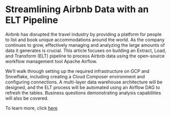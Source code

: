 # Streamlining Airbnb Data with an ELT Pipeline

Airbnb has disrupted the travel industry by providing a platform for people to list and book unique accommodations around the world. As the company continues to grow, effectively managing and analyzing the large amounts of data it generates is crucial. This article focuses on building an Extract, Load, and Transform (ELT) pipeline to process Airbnb data using the open-source workflow management tool Apache Airflow.

We’ll walk through setting up the required infrastructure on GCP and Snowflake, including creating a Cloud Composer environment and configuring connections. A multi-layer data warehouse architecture will be designed, and the ELT process will be automated using an Airflow DAG to refresh the tables. Business questions demonstrating analysis capabilities will also be covered.

To learn more, click [here](https://rush254.github.io/posts/airflow-airbnb-eltpipeline/)